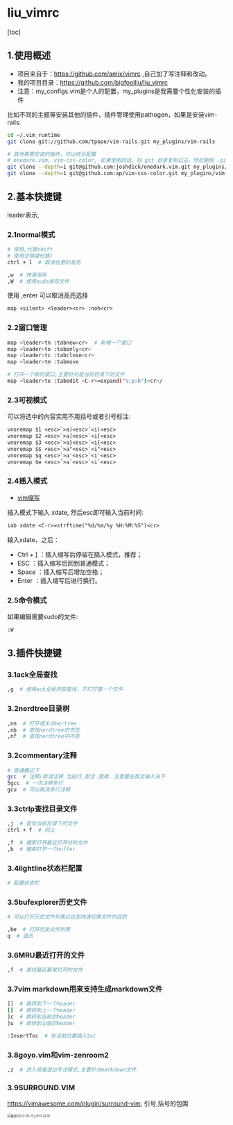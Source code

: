 # liu_vimrc

[toc]

## 1.使用概述

- 项目来自于：https://github.com/amix/vimrc ,自己加了写注释和改动。
- 我的项目目录：https://github.com/bigfoolliu/liu_vimrc
- 注意：my_configs.vim是个人的配置，my_plugins是我需要个性化安装的插件

比如不同的主题等安装其他的插件，插件管理使用pathogen，如果是安装vim-rails:

```sh
cd ~/.vim_runtime
git clone git://github.com/tpope/vim-rails.git my_plugins/vim-rails

# 其他需要安装的插件，可以结合配置
# onedark.vim, vim-css-color, 如果使用的话，将 git 目录复制过去，然后删除 .git
git clone --depth=1 git@github.com:joshdick/onedark.vim.git my_plugins/onedark.vim
git clone --depth=1 git@github.com:ap/vim-css-color.git my_plugins/vim-css-color
```

## 2.基本快捷键

leader表示,

### 2.1normal模式

```sh
# 使用,代替shift
# 使用空格键代替/
ctrl + l  # 取消任意的高亮

,w  # 快速保存
,W  # 使用sudo保存文件
```

使用 ,enter 可以取消高亮选择

```txt
map <silent> <leader><cr> :noh<cr>
```



### 2.2窗口管理

```sh
map <leader>tn :tabnew<cr>  # 新增一个窗口
map <leader>to :tabonly<cr>
map <leader>tc :tabclose<cr>
map <leader>tm :tabmove 

# 打开一个新的窗口,主要针对是当前目录下的文件
map <leader>te :tabedit <C-r>=expand("%:p:h")<cr>/
```

### 2.3可视模式

可以将选中的内容实用不用括号或者引号标注:

```txt
vnoremap $1 <esc>`>a)<esc>`<i(<esc>
vnoremap $2 <esc>`>a]<esc>`<i[<esc>
vnoremap $3 <esc>`>a}<esc>`<i{<esc>
vnoremap $$ <esc>`>a"<esc>`<i"<esc>
vnoremap $q <esc>`>a'<esc>`<i'<esc>
vnoremap $e <esc>`>a`<esc>`<i`<esc>
```

### 2.4插入模式

- [vim缩写](https://copyfuture.com/blogs-details/20200827171424316v9mveqvpxz76a3j)

插入模式下输入 xdate, 然后esc即可输入当前时间:

```txt
iab xdate <C-r>=strftime("%d/%m/%y %H:%M:%S")<cr>
```

输入xdate，之后：

- Ctrl + ] ：插入缩写后停留在插入模式，推荐；
- ESC ：插入缩写后回到普通模式；
- Space ：插入缩写后增加空格；
- Enter ：插入缩写后进行换行。

### 2.5命令模式

如果编辑需要sudo的文件:

```txt
:W
```

## 3.插件快捷键

### 3.1ack全局查找

```sh
,g  # 使用ack全局内容查找，不打开第一个文件
```

### 3.2nerdtree目录树

```sh
,nn  # 打开或关闭nertree
,nb  # 查找nerdtree的书签
,nf  # 查找nerdtree中内容
```

### 3.2commentary注释

```sh
# 普通模式下
gcc  # 注释/取消注释 当前行,配合.使用，注意要在英文输入法下
5gcc  # 一次注释多行
gcu  # 可以取消多行注释
```

### 3.3ctrlp查找目录文件

```sh
,j  # 查找当前目录下的文件
ctrl + f  # 同上

,f  # 搜索打开最近打开过的文件
,b  # 搜索打开一个buffer
```

### 3.4lightline状态栏配置

```sh
# 配置状态栏
```

### 3.5bufexplorer历史文件

```sh
# 可以打开历史文件列表以达到快速切换文件的目的

,be  # 打开历史文件列表
q  # 退出
```

### 3.6MRU最近打开的文件

```sh
,f  # 查找最近最常打开的文件
```

### 3.7vim markdown用来支持生成markdown文件

```sh
]]  # 跳转到下一个header
[[  # 跳转到上一个header
]c  # 跳转到当前的header
]u  # 跳转到父级的header

:InsertToc  # 在当前位置插入toc
```

### 3.8goyo.vim和vim-zenroom2

```sh
,z  # 进入或者退出专注模式,主要针对markdown文件
```

### 3.9SURROUND.VIM

https://vimawesome.com/plugin/surround-vim, 引号,括号的包围

<img src="https://gitee.com/bigfoolliu/liu_imgs/raw/master/picgo/%E6%88%AA%E5%B1%8F2022-05-11%E4%B8%8A%E5%8D%8811.24.15.jpg" alt="截屏2022-05-11上午11.24.15" style="zoom:50%;" />

